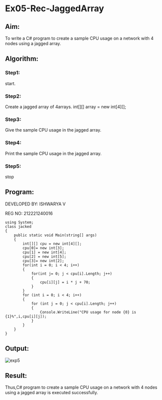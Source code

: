 # Ex05-Rec-JaggedArray
## Aim:
To write a C# program to create a sample CPU usage on a network with 4 nodes using a jagged array.
## Algorithm:
### Step1:
start.

### Step2:
Create a jagged array of 4arrays.
int[][] array = new int[4][];

### Step3:
Give the sample CPU usage in the jagged array.

### Step4:
Print the sample CPU usage in the jagged array.

### Step5:
stop

## Program:
DEVELOPED BY: ISHWARYA V

REG NO: 212221240016
```
using System;
class jacked
{
    public static void Main(string[] args)
    {
        int[][] cpu = new int[4][];
        cpu[0]= new int[3];
        cpu[1] = new int[4];
        cpu[2] = new int[5];
        cpu[3]= new int[2];
        for(int i = 0; i < 4; i++)
        {
            for(int j= 0; j < cpu[i].Length; j++)
            {
                cpu[i][j] = i * j + 70;
            }
        }
        for (int i = 0; i < 4; i++)
        {
            for (int j = 0; j < cpu[i].Length; j++)
            {
                Console.WriteLine("CPU usage for node {0} is {1}%",i,cpu[i][j]);
            }
        }
    }
}
```
## Output:
![exp5](https://github.com/Ishu-Vasanth/Ex05-Rec-JaggedArray/assets/94154614/3eda3d6e-4e68-48d4-970d-a48898551781)

## Result:
Thus,C# program to create a sample CPU usage on a network with 4 nodes using a jagged array is executed successfully.
